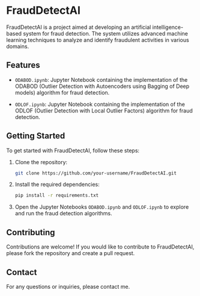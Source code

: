 # FraudDetectAI

FraudDetectAI is a project aimed at developing an artificial intelligence-based system for fraud detection. The system utilizes advanced machine learning techniques to analyze and identify fraudulent activities in various domains.

## Features

- `ODABOD.ipynb`: Jupyter Notebook containing the implementation of the ODABOD (Outlier Detection with Autoencoders using Bagging of Deep models) algorithm for fraud detection.

- `ODLOF.ipynb`: Jupyter Notebook containing the implementation of the ODLOF (Outlier Detection with Local Outlier Factors) algorithm for fraud detection.

## Getting Started

To get started with FraudDetectAI, follow these steps:

1. Clone the repository:

   ```bash
   git clone https://github.com/your-username/FraudDetectAI.git
   ```

2. Install the required dependencies:

   ```bash
   pip install -r requirements.txt
   ```

3. Open the Jupyter Notebooks `ODABOD.ipynb` and `ODLOF.ipynb` to explore and run the fraud detection algorithms.

## Contributing

Contributions are welcome! If you would like to contribute to FraudDetectAI, please fork the repository and create a pull request.

## Contact

For any questions or inquiries, please contact me.
